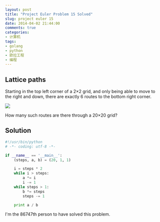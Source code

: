 ```yaml
---
layout: post
title: "Project Euler Problem 15 Solved"
slug: project euler 15
date: 2014-04-02 21:44:00
comments: true
categories:
- 计算机
tags:
- golang
- python
- 欧拉工程
- 编程
---
```


Lattice paths
-------------

Starting in the top left corner of a 2×2 grid, and only being able to move to the right and down, there are exactly 6 routes to the bottom right corner.

![](http://pic.yupoo.com/leninlee/DEwoQ7qc/medish.jpg)

How many such routes are there through a 20×20 grid?

Solution
--------

```python
#!/usr/bin/python
# -*- coding: utf-8 -*-

if __name__ == '__main__':
    (steps, a, b) = (20, 1, 1)

    i = steps * 2
    while i > steps:
        a *= i
        i -= 1
    while steps > 1:
        b *= steps
        steps -= 1

    print a / b
```

I'm the 86747th person to have solved this problem.
